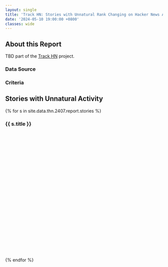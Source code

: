 ```yaml
---
layout: single
title: 'Track HN: Stories with Unnatural Rank Changing on Hacker News April-June 2024'
date: '2024-05-10 19:00:00 +0800'
classes: wide
---
```


## About this Report

TBD part of the [Track HN](https://www.track-hn.com) project.

### Data Source

### Criteria

## Stories with Unnatural Activity

{% for s in site.data.thn.2407.report.stories %}
  <h3>{{ s.title }}</h3>
  <!-- TODO responsive -->
  <!-- https://echarts.apache.org/handbook/en/concepts/chart-size/ -->
  <div style="width:100%; min-width:480px; height:400px;">
    <div id="story-{{ s.id }}" style="width:100%; height:100%;"></div>
  </div>
{% endfor %}

<!--  -->

<script src="https://cdn.jsdelivr.net/npm/echarts@5.5.0/dist/echarts.min.js" defer></script>

<script>
  const renderChart = async (story) => {
    const element = document.getElementById(`story-${story.id}`)
    story = await (await fetch(`/assets/data/thn/report-24q2/${story.id}.json`)).json()

    const chart = echarts.init(element)
    const option = {
      dataset: [
        // 0 - scores
        {
          dimensions: ['tracked_at', 'score'],
          source: story.scorestamps,
        },
        // 1 - scores, sorted
        {
          fromDatasetIndex: 0,
          transform: {
            type: 'sort',
            config: { dimension: 'tracked_at', order: 'asc' }
          },
        },

        // 2 - comments count
        {
          dimensions: ['tracked_at', 'count'],
          source: story.descendants_count_stamps,
        },
        // 3 - comments count, sorted
        {
          fromDatasetIndex: 2,
          transform: {
            type: 'sort',
            config: { dimension: 'tracked_at', order: 'asc' }
          },
        },

        // 4 - rank
        {
          dimensions: ['tracked_at', 'rank'],
          source: story.rankstamps,
        },
        // 5 - rank, sorted
        {
          fromDatasetIndex: 4,
          transform: {
            type: 'sort',
            config: { dimension: 'tracked_at', order: 'asc' }
          },
        },
      ],
      // title: {
      //   text: ''
      // },
      tooltip: {
        trigger: 'axis'
      },
      legend: {
        data: ['score', 'comments count', 'rank']
      },
      grid: {
        left: '3%',
        right: '3%',
        bottom: '3%',
        containLabel: true
      },
      toolbox: {
        feature: {
          saveAsImage: {}
        }
      },
      xAxis: {
        type: 'time',
      },
      yAxis: [
        {
          type: 'value'
        },
        {
          type: 'value',
          splitLine: {
            show: false
          },
          inverse: true,
        }
      ],
      series: [
        {
          name: 'score',
          type: 'line',
          datasetIndex: 1,
        },
        {
          name: 'comments count',
          type: 'line',
          stack: 'Total',
          datasetIndex: 3,
        },
        {
          name: 'rank',
          type: 'line',
          datasetIndex: 5,
          yAxisIndex: 1
        }
      ]
    }
    chart.setOption(option)

    // responsive chart size
    // https://echarts.apache.org/handbook/en/concepts/chart-size#reactive-of-the-container-size
    window.addEventListener('resize', function() {
      chart.resize()
    })
  }

  let stories = {{ site.data.thn.2407.report.stories | jsonify }}
  console.log(stories);

  for (let story of stories) {
    renderChart(story)
  }
</script>
